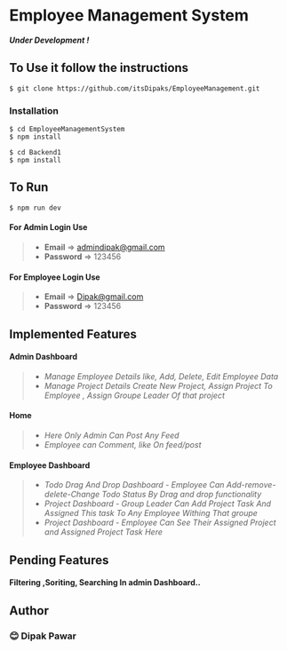 # Employee Management System

***Under Development !***

## To Use it follow the instructions


```
$ git clone https://github.com/itsDipaks/EmployeeManagement.git
```

###  Installation

```
$ cd EmployeeManagementSystem
$ npm install
```
```
$ cd Backend1
$ npm install
```

## To Run 
```
$ npm run dev
``` 



 #### For Admin Login Use
> - **Email** => admindipak@gmail.com 
> - **Password** =>  123456 

 #### For Employee Login Use
> - **Email** => Dipak@gmail.com
> - **Password** =>  123456 


## Implemented Features
 #### Admin Dashboard 
> - *Manage Employee Details like, Add, Delete, Edit Employee Data*
> - *Manage Project Details Create New Project, Assign Project To Employee , Assign Groupe Leader Of that project*

 #### Home
> - *Here Only Admin Can Post Any Feed*
> - *Employee can Comment, like On feed/post*

 #### Employee Dashboard 
> - *Todo Drag And Drop Dashboard - Employee Can Add-remove-delete-Change Todo Status By Drag and drop functionality*
> - *Project Dashboard - Group Leader Can Add Project Task And Assigned This task To Any Employee Withing That groupe*
> - *Project Dashboard - Employee Can See Their Assigned Project and Assigned Project Task Here*


## Pending Features
#### Filtering ,Soriting, Searching In admin Dashboard..  

## Author
### 😊 Dipak Pawar



